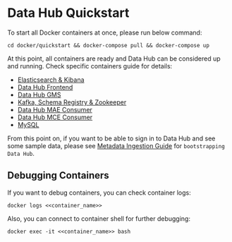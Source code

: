 # Data Hub Quickstart
To start all Docker containers at once, please run below command:
```
cd docker/quickstart && docker-compose pull && docker-compose up
```
At this point, all containers are ready and Data Hub can be considered up and running. Check specific containers guide
for details:
* [Elasticsearch & Kibana](../elasticsearch)
* [Data Hub Frontend](../frontend)
* [Data Hub GMS](../gms)
* [Kafka, Schema Registry & Zookeeper](../kafka)
* [Data Hub MAE Consumer](../mae-consumer)
* [Data Hub MCE Consumer](../mce-consumer)
* [MySQL](../mysql) 

From this point on, if you want to be able to sign in to Data Hub and see some sample data, please see 
[Metadata Ingestion Guide](../../metadata-ingestion) for `bootstrapping Data Hub`.

## Debugging Containers
If you want to debug containers, you can check container logs:
```
docker logs <<container_name>>
```
Also, you can connect to container shell for further debugging:
```
docker exec -it <<container_name>> bash
```
